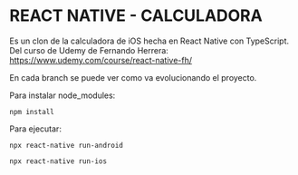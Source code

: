# REACT NATIVE - CALCULADORA

Es un clon de la calculadora de iOS hecha en React Native con TypeScript.
Del curso de Udemy de Fernando Herrera: https://www.udemy.com/course/react-native-fh/

En cada branch se puede ver como va evolucionando el proyecto.

Para instalar node_modules:

```
npm install
```

Para ejecutar:

```
npx react-native run-android
```

```
npx react-native run-ios
```
